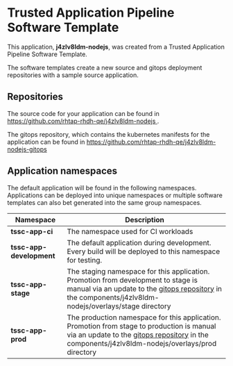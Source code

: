 # Trusted Application Pipeline Software Template

This application, **j4zlv8ldm-nodejs**, was created from a Trusted Application Pipeline Software Template.

The software templates create a new source and gitops deployment repositories with a sample source application. 

## Repositories

The source code for your application can be found in [https://github.com/rhtap-rhdh-qe/j4zlv8ldm-nodejs ](https://github.com/rhtap-rhdh-qe/j4zlv8ldm-nodejs ).
 
The gitops repository, which contains the kubernetes manifests for the application can be found in 
[https://github.com/rhtap-rhdh-qe/j4zlv8ldm-nodejs-gitops ](https://github.com/rhtap-rhdh-qe/j4zlv8ldm-nodejs-gitops ) 

## Application namespaces 

The default application will be found in the following namespaces. Applications can be deployed into unique namespaces or multiple software templates can also bet generated into the same group namespaces.  

|  Namespace   |  Description   |  
| -------- | -------- |
| **tssc-app-ci** | The namespace used for CI workloads |
| **tssc-app-development** | The default application during development. Every build will be deployed to this namespace for testing. |
| **tssc-app-stage** | The staging namespace for this application. Promotion from development to stage is manual via an update to the [gitops repository](https://github.com/rhtap-rhdh-qe/j4zlv8ldm-nodejs-gitops ) in the components/j4zlv8ldm-nodejs/overlays/stage directory |
| **tssc-app-prod** | The production namespace for this application. Promotion from stage to production is manual via an update to the [gitops repository](https://github.com/rhtap-rhdh-qe/j4zlv8ldm-nodejs-gitops ) in the components/j4zlv8ldm-nodejs/overlays/prod directory |